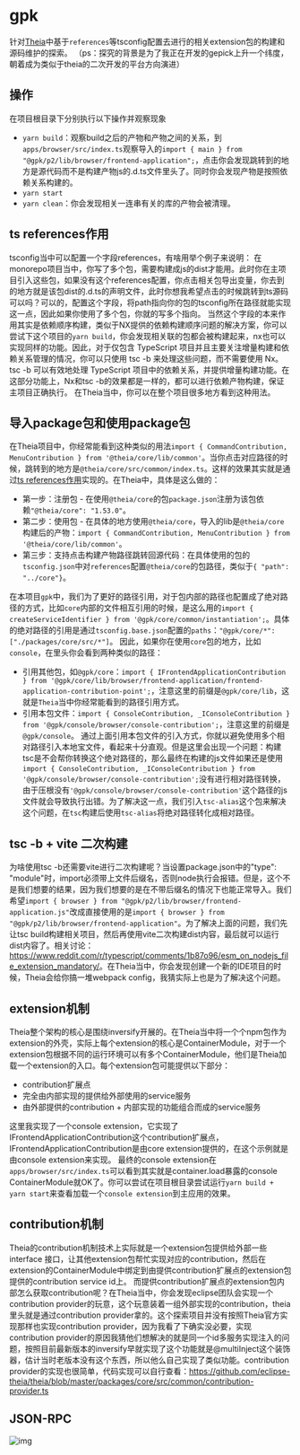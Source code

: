 # gpk

针对[Theia](https://github.com/eclipse-theia/theia)中基于`references`等tsconfig配置去进行的相关extension包的构建和源码维护的探索。
（ps：探究的背景是为了我正在开发的gepick上升一个纬度，朝着成为类似于theia的二次开发的平台方向演进）

## 操作

在项目根目录下分别执行以下操作并观察现象

- `yarn build`：观察build之后的产物和产物之间的关系，到`apps/browser/src/index.ts`观察导入的`import { main } from "@gpk/p2/lib/browser/frontend-application";`，点击你会发现跳转到的地方是源代码而不是构建产物js的.d.ts文件里头了。同时你会发现产物是按照依赖关系构建的。
- `yarn start`
- `yarn clean`：你会发现相关一连串有关的库的产物会被清理。

## ts references作用

tsconfig当中可以配置一个字段references，有啥用举个例子来说明：
在monorepo项目当中，你写了多个包，需要构建成js的dist才能用。此时你在主项目引入这些包，如果没有这个references配置，你点击相关包导出变量，你去到的地方就是该包dist的.d.ts的声明文件，此时你想我希望点击的时候跳转到ts源码可以吗？可以的，配置这个字段，将path指向你的包的tsconfig所在路径就能实现这一点，因此如果你使用了多个包，你就的写多个指向。
当然这个字段的本来作用其实是依赖顺序构建，类似于NX提供的依赖构建顺序问题的解决方案，你可以尝试下这个项目的`yarn build`，你会发现相关联的包都会被构建起来，nx也可以实现同样的功能。因此，对于仅包含 TypeScript 项目并且主要关注增量构建和依赖关系管理的情况，你可以只使用 tsc -b 来处理这些问题，而不需要使用 Nx。tsc -b 可以有效地处理 TypeScript 项目中的依赖关系，并提供增量构建功能。在这部分功能上，Nx和tsc -b的效果都是一样的，都可以进行依赖产物构建，保证主项目正确执行。
在Theia当中，你可以在整个项目很多地方看到这种用法。

## 导入package包和使用package包

在Theia项目中，你经常能看到这种类似的用法`import { CommandContribution, MenuContribution } from '@theia/core/lib/common'`。当你点击对应路径的时候，跳转到的地方是`@theia/core/src/common/index.ts`。这样的效果其实就是通过[ts references作用](#ts-references作用)实现的。在Theia中，具体是这么做的：

- 第一步：注册包 - 在使用`@theia/core`的包`package.json`注册为该包依赖`"@theia/core": "1.53.0"`。
- 第二步：使用包 - 在具体的地方使用`@theia/core`，导入的lib是`@theia/core`构建后的产物：`import { CommandContribution, MenuContribution } from '@theia/core/lib/common'`。
- 第三步：支持点击构建产物路径跳转回源代码：在具体使用的包的`tsconfig.json`中对`references`配置`@theia/core`的包路径，类似于`{ "path": "../core"}`。

在本项目`gpk`中，我们为了更好的路径引用，对于包内部的路径也配置成了绝对路径的方式，比如`core`内部的文件相互引用的时候，是这么用的`import { createServiceIdentifier } from '@gpk/core/common/instantiation';`。具体的绝对路径的引用是通过`tsconfig.base.json`配置的`paths`：`"@gpk/core/*": ["./packages/core/src/*"]`。
因此，如果你在使用`core`包的地方，比如`console`，在里头你会看到两种类似的路径：

- 引用其他包，如`@gpk/core`：`import { IFrontendApplicationContribution } from '@gpk/core/lib/browser/frontend-application/frontend-application-contribution-point';`，注意这里的前缀是`@gpk/core/lib`，这就是`Theia`当中你经常能看到的路径引用方式。
- 引用本包文件：`import { ConsoleContribution, _IConsoleContribution } from '@gpk/console/browser/console-contribution';`，注意这里的前缀是`@gpk/console`。
通过上面引用本包文件的引入方式，你就以避免使用多个相对路径引入本地宝文件，看起来十分直观。但是这里会出现一个问题：构建tsc是不会帮你转换这个绝对路径的，那么最终在构建的js文件如果还是使用`import { ConsoleContribution, _IConsoleContribution } from '@gpk/console/browser/console-contribution';`没有进行相对路径转换，由于压根没有`'@gpk/console/browser/console-contribution'`这个路径的js文件就会导致执行出错。为了解决这一点，我们引入`tsc-alias`这个包来解决这个问题，在`tsc`构建后使用`tsc-alias`将绝对路径转化成相对路径。

## tsc -b + vite 二次构建

为啥使用tsc -b还需要vite进行二次构建呢？当设置package.json中的"type": "module"时，import必须带上文件后缀名，否则node执行会报错。但是，这个不是我们想要的结果，因为我们想要的是在不带后缀名的情况下也能正常导入。我们希望`import { browser } from "@gpk/p2/lib/browser/frontend-application.js"`改成直接使用的是`import { browser } from "@gpk/p2/lib/browser/frontend-application"`。为了解决上面的问题，我们先让tsc build构建相关项目，然后再使用vite二次构建dist内容，最后就可以运行dist内容了。相关讨论：<https://www.reddit.com/r/typescript/comments/1b87o96/esm_on_nodejs_file_extension_mandatory/>。在Theia当中，你会发现创建一个新的IDE项目的时候，Theia会给你搞一堆webpack config，我猜实际上也是为了解决这个问题。

## extension机制

Theia整个架构的核心是围绕inversify开展的。在Theia当中将一个个npm包作为extension的外壳，实际上每个extension的核心是ContainerModule，对于一个extension包根据不同的运行环境可以有多个ContainerModule，他们是Theia加载一个extension的入口。每个extension包可能提供以下部分：

- contribution扩展点
- 完全由内部实现的提供给外部使用的service服务
- 由外部提供的contribution + 内部实现的功能组合而成的service服务

这里我实现了一个console extension，它实现了IFrontendApplicationContribution这个contribution扩展点，IFrontendApplicationContribution是由core extension提供的，在这个示例就是由console extension来实现。
最终的console extension在`apps/browser/src/index.ts`可以看到其实就是container.load暴露的console ContainerModule就OK了。你可以尝试在项目根目录尝试运行`yarn build + yarn start`来查看加载一个`console extension`到主应用的效果。

## contribution机制

Theia的contribution机制技术上实际就是一个extension包提供给外部一些interface 接口，让其他extension包帮忙实现对应的contribution，然后在extension的ContainerModule中绑定到由提供contribution扩展点的extension包提供的contribution service id上。
而提供contribution扩展点的extension包内部怎么获取contribution呢？在Theia当中，你会发现eclipse团队会实现一个contribution provider的玩意，这个玩意装着一组外部实现的contribution，theia里头就是通过contribution provider拿的。这个探索项目并没有按照Theia官方实现那样也实现contribution provider，因为我看了下确实没必要，实现contribution provider的原因我猜他们想解决的就是同一个id多服务实现注入的问题，按照目前最新版本的inversify早就实现了这个功能就是@multiInject这个装饰器，估计当时老版本没有这个东西，所以他么自己实现了类似功能。contribution provider的实现也很简单，代码实现可以自行查看：<https://github.com/eclipse-theia/theia/blob/master/packages/core/src/common/contribution-provider.ts>

## JSON-RPC

![img](./json-rpc.png)
